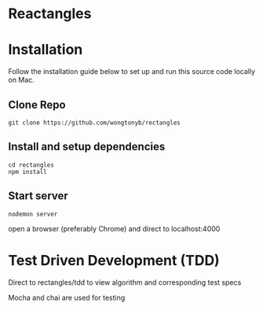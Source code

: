 # Reactangles

# Installation

Follow the installation guide below to set up and run this source code locally on Mac.

## Clone Repo

```
git clone https://github.com/wongtonyb/rectangles
```

## Install and setup dependencies

```
cd rectangles
npm install
```

## Start server

```
nodemon server
```

open a browser (preferably Chrome) and direct to localhost:4000

# Test Driven Development (TDD)

Direct to rectangles/tdd to view algorithm and corresponding test specs

Mocha and chai are used for testing
